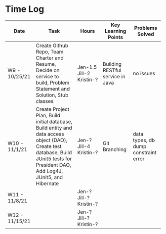 # Time Log

| Date | Task | Hours | Key Learning Points | Problems Solved |  
|------|------|-------|------|------|
|W9 - 10/25/21|Create Github Repo, Team Charter and Resume, Decide on service to build, Problem Statement and Solution, Stub classes |Jen-1.5<br />Jill-2<br />Kristin-?|Building RESTful service in Java | no issues| 
|W10 - 11/1/21|Create Project Plan, Build initial database, Build entity and data access object (DAO), Create test database, Build JUnit5 tests for President DAO, Add Log4J, JUnit5, and Hibernate |Jen-?<br />Jill-4<br />Kristin-? |Git Branching |data types, db dump constraint error | 
|W11 - 11/8/21| |Jen-?<br />Jill-?<br />Kristin-? | | |
|W12 - 11/15/21| |Jen-?<br />Jill-?<br />Kristin-? | | |







